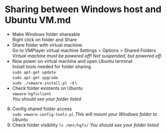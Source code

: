 # Sharing between Windows host and Ubuntu VM.md

* Make Windows folder shareable \
  Right click on folder and Share
* Share folder with virtual machine: \
  Go to VMPlayer virtual machine Settings > Options > Shared Folders \
  _Virtual machine must be powered off! Not suspended, but powered off._
* Now power on virtual machine and open Ubuntu terminal \
  Install tools needed for folder sharing \
  `sudo apt-get update` \
  `sudo apt-get upgrade` \
  `sudo ./vmware-install.pl -d` \
* Check folder existents on Ubuntu \
  `vmware-hgfsclient` \
  _You should see your folder listed_
8. Config shared folder access \
  `sudo vmware-config-tools.pl`
  _This will mount your Windows folder to Ubuntu_
9. Check folder visibility
  `ls /mnt/hgfs/`
  _You should see your folder listed_
